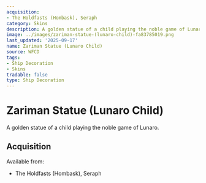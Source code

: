 ```yaml
---
acquisition:
- The Holdfasts (Hombask), Seraph
category: Skins
description: A golden statue of a child playing the noble game of Lunaro.
image: ../images/zariman-statue-(lunaro-child)-fa83785019.png
last_updated: '2025-09-17'
name: Zariman Statue (Lunaro Child)
source: WFCD
tags:
- Ship Decoration
- Skins
tradable: false
type: Ship Decoration
---
```


# Zariman Statue (Lunaro Child)

A golden statue of a child playing the noble game of Lunaro.

## Acquisition

Available from:
- The Holdfasts (Hombask), Seraph

